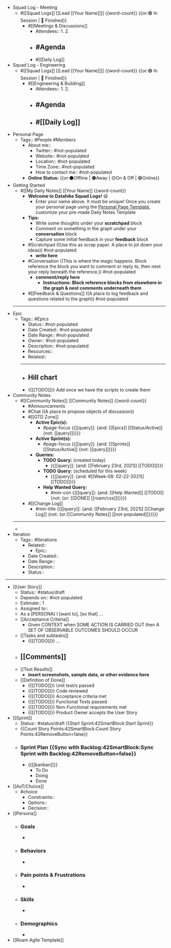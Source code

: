 - Squad Log - Meeting
    - #[[Squad Logs]] [[Lead [[Your Name]]]] {{word-count}} {{or:🟢 In Session | 🏁 Finished}}
        - #[[Meetings & Discussions]]
            - Attendees::
                1. 
                2. 
            - #Agenda
                - 
            - #[[Daily Log]]
- Squad Log - Engineering
    - #[[Squad Logs]] [[Lead [[Your Name]]]] {{word-count}} {{or:🟢 In Session | 🏁 Finished}}
        - #[[Engineering & Building]]
            - Attendees::
                1. 
                2. 
            - #Agenda
                - 
            - #[[Daily Log]]
                - 
- Personal Page
    - Tags:: #People #Members
        - About me::
            - Twitter:: #not-populated
            - Website:: #not-populated
            - Location:: #not-populated
            - Time Zone:: #not-populated
            - How to contact me:: #not-populated
        - **Online Status:**  {{or:⚫️Offline | 🟠Away | 🟡On & Off | 🟢Online}}
- Getting Started
    - #[[My Daily Notes]] [[Your Name]] {{word-count}}
        - **Welcome to Datahike Squad Logs!** 😃
            - Enter your name above. It must be unique! Once you create your personal page using the [Personal Page Template](((8FcRP6avm))), customize your pre-made Daily Notes Template
        - **Tips:**
            - Write some thoughts under your **scratchpad** block
            - Comment on something in the graph under your **conversation** block
            - Capture some initial feedback in your **feedback** block
        - #Scratchpad ((Use this as scrap paper. A place to jot down your ideas)) #not-populated
            - __write here__
        - #Conversation ((This is where the magic happens. Block reference the block you want to comment or reply to, then nest your reply beneath the reference.)) #not-populated
            - __comment/reply here__
                - **Instructions:** __Block reference blocks from elsewhere in the graph & nest comments underneath them__
        - #[[Feedback & Questions]] ((A place to log feedback and questions related to the graph)) #not-populated
    - ---
- Epic
    - Tags:: #Epics
        - Status:: #not-populated 
        - Date Created:: #not-populated
        - Date Range:: #not-populated
        - Owner:: #not-populated
        - Description:: #not-populated
        - Resources::
        - Related::
        - ---
        - ## Hill chart
        - {{[[TODO]]}} Add once we have the scripts to create them
- Community Notes
    - #[[Community Notes]] [[Community Notes]] {{word-count}}
        - #Announcements
        - #Chat ((A place to propose objects of discussion))
        - #[[GTD Zone]]
            - **Active Epic(s):**
                - #page-focus {{[[query]]: {and: [[Epics]] [[Status/Active]] {not: [[query]]}}}}
            - **Active Sprint(s):**
                - #page-focus {{[[query]]: {and: [[Sprints]] [[Status/Active]] {not: [[query]]}}}}
            - **Queries:**
                - **TODO Query:** (created today)
                    - {{[[query]]: {and: [[February 23rd, 2021]] [[TODO]]}}}
                - **TODO Query:** (scheduled for this week)
                    - {{[[query]]: {and: #[[Week-08: 02-22-2021]] [[TODO]]}}}
                - **Help Wanted Query:**
                    - #min-con {{[[query]]: {and: [[Help Wanted]] [[TODO]] {not: {or: [[DONE]] [[roam/css]]}}}}}
        - #[[Change Log]]
            - #min-title {{[[query]]: {and: [[February 23rd, 2021]] [[Change Log]] {not: {or:[[Community Notes]] [[not-populated]]}}}}}
    - ---
    - 
- Iteration
    - Tags:: #Iterations
        - Related::
            - Epic::
        - Date Created::
        - Date Range::
        - Description::
        - Status:: 
- ---
- [[User Story]]
    - Status:: #status/draft
    - Depends on:: #not-populated
    - Estimate:: 1
    - Assigned to::
    - As a [PERSONA] I [want to], [so that] ...
    - [[Acceptance Criteria]]
        - Given CONTEXT when SOME ACTION IS CARRIED OUT then A SET OF OBSERVABLE OUTCOMES SHOULD OCCUR
    - [[Tasks and subtasks]]
        - {{[[TODO]]}} ...
    - [[Comments]]
        - 
    - [[Test Results]]
        - __insert screenshots, sample data, or other evidence here__
    - [[Definition of Done]]
        - {{[[TODO]]}} Unit test/s passed
        - {{[[TODO]]}} Code reviewed
        - {{[[TODO]]}} Acceptance criteria met
        - {{[[TODO]]}} Functional Tests passed
        - {{[[TODO]]}} Non-Functional requirements met
        - {{[[TODO]]}} Product Owner accepts the User Story
- [[Sprint]]
    - Status:: #status/draft {{Start Sprint:42SmartBlock:Start Sprint}}
    - {{Count Story Points:42SmartBlock:Count Story Points:42RemoveButton=false}}
    - ### Sprint Plan {{Sync with Backlog:42SmartBlock:Sync Sprint with Backlog:42RemoveButton=false}}
        - {{[[kanban]]}}
            - To Do
            - Doing
            - Done
- [[AoT/Choice]]
    - #choice 
        - Constraints::
        - Options::
        - Decision::
- [[Persona]]
    - ### Goals
        -  
    - ### Behaviors
        -  
    - ### Pain points & Frustrations
        -  
    - ### Skills
        -  
    - ### Demographics
        -  
- [[Roam Agile Template]]
